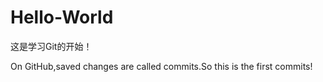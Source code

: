 # Hello-World
这是学习Git的开始！

On GitHub,saved changes are called commits.So this is the first commits!
